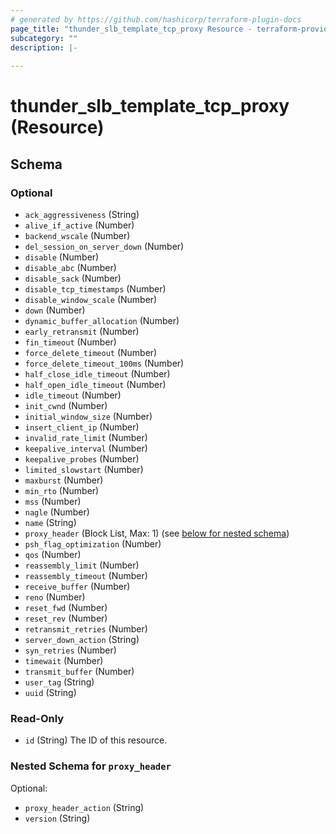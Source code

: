 ```yaml
---
# generated by https://github.com/hashicorp/terraform-plugin-docs
page_title: "thunder_slb_template_tcp_proxy Resource - terraform-provider-thunder"
subcategory: ""
description: |-
  
---
```


# thunder_slb_template_tcp_proxy (Resource)





<!-- schema generated by tfplugindocs -->
## Schema

### Optional

- `ack_aggressiveness` (String)
- `alive_if_active` (Number)
- `backend_wscale` (Number)
- `del_session_on_server_down` (Number)
- `disable` (Number)
- `disable_abc` (Number)
- `disable_sack` (Number)
- `disable_tcp_timestamps` (Number)
- `disable_window_scale` (Number)
- `down` (Number)
- `dynamic_buffer_allocation` (Number)
- `early_retransmit` (Number)
- `fin_timeout` (Number)
- `force_delete_timeout` (Number)
- `force_delete_timeout_100ms` (Number)
- `half_close_idle_timeout` (Number)
- `half_open_idle_timeout` (Number)
- `idle_timeout` (Number)
- `init_cwnd` (Number)
- `initial_window_size` (Number)
- `insert_client_ip` (Number)
- `invalid_rate_limit` (Number)
- `keepalive_interval` (Number)
- `keepalive_probes` (Number)
- `limited_slowstart` (Number)
- `maxburst` (Number)
- `min_rto` (Number)
- `mss` (Number)
- `nagle` (Number)
- `name` (String)
- `proxy_header` (Block List, Max: 1) (see [below for nested schema](#nestedblock--proxy_header))
- `psh_flag_optimization` (Number)
- `qos` (Number)
- `reassembly_limit` (Number)
- `reassembly_timeout` (Number)
- `receive_buffer` (Number)
- `reno` (Number)
- `reset_fwd` (Number)
- `reset_rev` (Number)
- `retransmit_retries` (Number)
- `server_down_action` (String)
- `syn_retries` (Number)
- `timewait` (Number)
- `transmit_buffer` (Number)
- `user_tag` (String)
- `uuid` (String)

### Read-Only

- `id` (String) The ID of this resource.

<a id="nestedblock--proxy_header"></a>
### Nested Schema for `proxy_header`

Optional:

- `proxy_header_action` (String)
- `version` (String)


